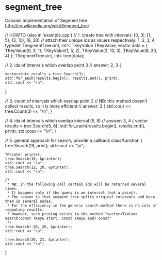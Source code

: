 segment_tree
============

Canonic implementation of Segment tree
http://en.wikipedia.org/wiki/Segment_tree



// HOWTO (also in 'example.cpp')
// 1. create tree with intervals: [0, 3), [1, 5), [3, 10), [8, 20)
// attach their unique ids as values respectively:  1, 2, 3, 4
typedef TSegmentTree<int, int>::TKeyValue TKeyValue;
vector<TKeyValue> data = { TKeyValue(0, 3, 1),
						   TKeyValue(1, 5, 2),
						   TKeyValue(3, 10, 3),
						   TKeyValue(8, 20, 4) };
TSegmentTree<int, int> tree(data);

// 2. ids of intervals which overlap point 3
// answer: 2, 3
{

	vector<int> results = tree.Search(3);
	std::for_each(results.begin(), results.end(), print);
	std::cout << "\n";
}

// 3. count of intervals which overlap point 3
// NB: this method doesn't collect results, so it is more efficient
// answer: 2
{
	std::cout << tree.Count(3) << "\n";
}

// 4. ids of intervals which overlap interval [5, 8)
// answer: 3, 4
{
	vector<int> results = tree.Search(5, 8);
	std::for_each(results.begin(), results.end(), print);
	std::cout << "\n";
}

// 5. general approach for search, provide a callback class/function
{
	tree.Search(19, print);
	std::cout << "\n";

	TPrinter printer;
	tree.Search(19, &printer);
	std::cout << "\n";
	tree.Search(12, 20, &printer);
	std::cout << "\n";

	/*
	 * NB: in the following call certain ids will be returned several times.
	 * It happens only if the query is an interval (not a point).
	 * The reason is that segment tree splits original intervals and keep them in several nodes.
	 * For the efficiency in the generic search method there is no cuts of repeating results.
	 * However, such pruning exists in the method "vector<TValue> Search(const TKey& start, const TKey& end) const"
	 */
	tree.Search(-20, 20, &printer);
	std::cout << "\n";

	tree.Search(20, 21, &printer);
	std::cout << "\n";
}
